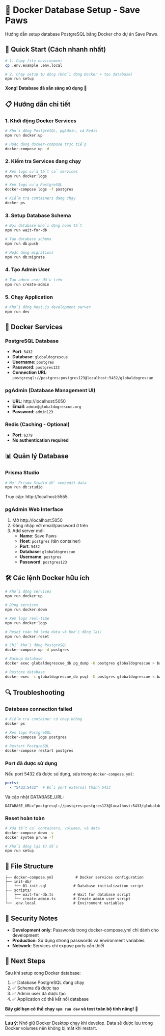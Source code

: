 # 🐳 Docker Database Setup - Save Paws

Hướng dẫn setup database PostgreSQL bằng Docker cho dự án Save Paws.

## 🚀 Quick Start (Cách nhanh nhất)

```bash
# 1. Copy file environment
cp .env.example .env.local

# 2. Chạy setup tự động (khởi động Docker + tạo database)
npm run setup
```

**Xong! Database đã sẵn sàng sử dụng** 🎉

## 📋 Hướng dẫn chi tiết

### 1. **Khởi động Docker Services**

```bash
# Khởi động PostgreSQL, pgAdmin, và Redis
npm run docker:up

# Hoặc dùng docker-compose trực tiếp
docker-compose up -d
```

### 2. **Kiểm tra Services đang chạy**

```bash
# Xem logs của tất cả services
npm run docker:logs

# Xem logs của PostgreSQL
docker-compose logs -f postgres

# Kiểm tra containers đang chạy
docker ps
```

### 3. **Setup Database Schema**

```bash
# Đợi database khởi động hoàn tất
npm run wait-for-db

# Tạo database schema
npm run db:push

# Hoặc dùng migrations
npm run db:migrate
```

### 4. **Tạo Admin User**

```bash
# Tạo admin user đầu tiên
npm run create-admin
```

### 5. **Chạy Application**

```bash
# Khởi động Next.js development server
npm run dev
```

## 🔧 Docker Services

### **PostgreSQL Database**
- **Port**: `5432`
- **Database**: `globaldogrescue`
- **Username**: `postgres`
- **Password**: `postgres123`
- **Connection URL**: `postgresql://postgres:postgres123@localhost:5432/globaldogrescue`

### **pgAdmin (Database Management UI)**
- **URL**: http://localhost:5050
- **Email**: `admin@globaldogrescue.org`
- **Password**: `admin123`

### **Redis (Caching - Optional)**
- **Port**: `6379`
- **No authentication required**

## 📊 Quản lý Database

### **Prisma Studio**
```bash
# Mở Prisma Studio để xem/edit data
npm run db:studio
```
Truy cập: http://localhost:5555

### **pgAdmin Web Interface**
1. Mở http://localhost:5050
2. Đăng nhập với email/password ở trên
3. Add server mới:
   - **Name**: Save Paws
   - **Host**: `postgres` (tên container)
   - **Port**: `5432`
   - **Database**: `globaldogrescue`
   - **Username**: `postgres`
   - **Password**: `postgres123`

## 🛠️ Các lệnh Docker hữu ích

```bash
# Khởi động services
npm run docker:up

# Dừng services
npm run docker:down

# Xem logs real-time
npm run docker:logs

# Reset toàn bộ (xóa data và khởi động lại)
npm run docker:reset

# Chỉ khởi động PostgreSQL
docker-compose up -d postgres

# Backup database
docker exec globaldogrescue_db pg_dump -U postgres globaldogrescue > backup.sql

# Restore database
docker exec -i globaldogrescue_db psql -U postgres globaldogrescue < backup.sql
```

## 🔍 Troubleshooting

### **Database connection failed**
```bash
# Kiểm tra container có chạy không
docker ps

# Xem logs PostgreSQL
docker-compose logs postgres

# Restart PostgreSQL
docker-compose restart postgres
```

### **Port đã được sử dụng**
Nếu port 5432 đã được sử dụng, sửa trong `docker-compose.yml`:
```yaml
ports:
  - "5433:5432"  # Đổi port external thành 5433
```

Và cập nhật DATABASE_URL:
```env
DATABASE_URL="postgresql://postgres:postgres123@localhost:5433/globaldogrescue"
```

### **Reset hoàn toàn**
```bash
# Xóa tất cả containers, volumes, và data
docker-compose down -v
docker system prune -f

# Khởi động lại từ đầu
npm run setup
```

## 📁 File Structure

```
├── docker-compose.yml          # Docker services configuration
├── init-db/
│   └── 01-init.sql            # Database initialization script
├── scripts/
│   ├── wait-for-db.ts         # Wait for database script
│   └── create-admin.ts        # Create admin user script
└── .env.local                 # Environment variables
```

## 🔐 Security Notes

- **Development only**: Passwords trong docker-compose.yml chỉ dành cho development
- **Production**: Sử dụng strong passwords và environment variables
- **Network**: Services chỉ expose ports cần thiết

## 🎯 Next Steps

Sau khi setup xong Docker database:

1. ✅ Database PostgreSQL đang chạy
2. ✅ Schema đã được tạo
3. ✅ Admin user đã được tạo
4. ✅ Application có thể kết nối database

**Bây giờ bạn có thể chạy `npm run dev` và test toàn bộ tính năng!** 🚀

---

**Lưu ý**: Nhớ giữ Docker Desktop chạy khi develop. Data sẽ được lưu trong Docker volumes nên không bị mất khi restart.
